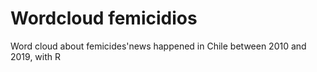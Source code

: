# Wordcloud femicidios
 Word cloud about femicides'news happened in Chile between 2010 and 2019, with R
